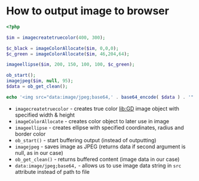 # How to output image to browser

```php
<?php

$im = imagecreatetruecolor(400, 300);

$c_black = imageColorAllocate($im, 0,0,0);
$c_green = imageColorAllocate($im, 46,204,64);

imageellipse($im, 200, 150, 100, 100, $c_green);

ob_start();
imagejpeg($im, null, 95);
$data = ob_get_clean();

echo '<img src="data:image/jpeg;base64,' . base64_encode( $data ) . '" />';
```

- `imagecreatetruecolor` - creates true color [lib:GD](https://onelinerhub.com/php-gd/how-to-install-gd-for-php-on-ubuntu-ubuntuversion) image object with specified width & height
- `imageColorAllocate` - creates color object to later use in image
- `imageellipse` - creates ellipse with specified coordinates, radius and border color
- `ob_start()` - start buffering output (instead of outputting)
- `imagejpeg` - saves image as JPEG (returns data if second argument is null, as in our case)
- `ob_get_clean()` - returns buffered content (image data in our case)
- `data:image/jpeg;base64,` - allows us to use image data string in `src` attribute instead of path to file


